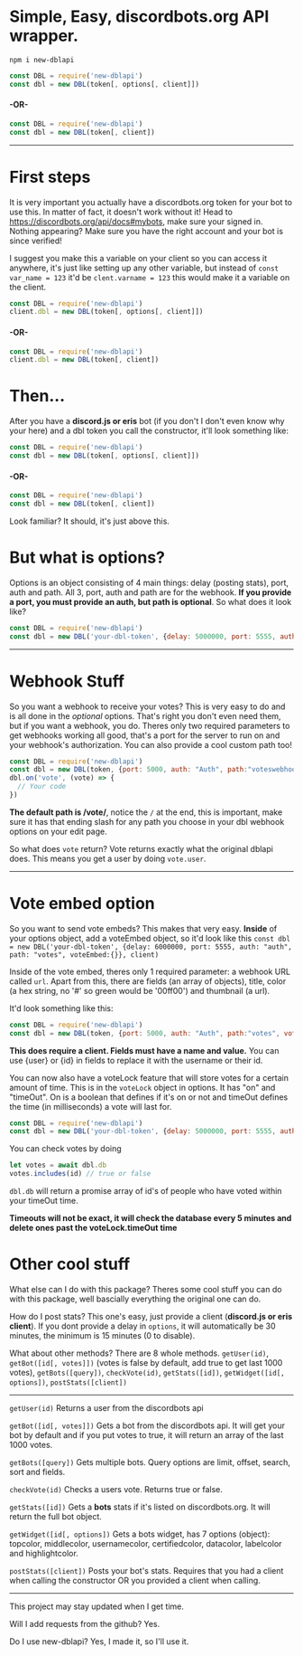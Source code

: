 # Simple, Easy, discordbots.org API wrapper.
```
npm i new-dblapi
```

```javascript
const DBL = require('new-dblapi')
const dbl = new DBL(token[, options[, client]])
```
#### -OR-
```javascript
const DBL = require('new-dblapi')
const dbl = new DBL(token[, client])
```
***
# First steps
It is very important you actually have a discordbots.org token for your bot to use this. In matter of fact, it doesn't work without it! Head to https://discordbots.org/api/docs#mybots, make sure your signed in.
Nothing appearing? Make sure you have the right account and your bot is since verified!

I suggest you make this a variable on your client so you can access it anywhere, it's just like setting up any other variable, but instead of `const var_name = 123` it'd be `clent.varname = 123` this would make it a variable on the client.
```javascript
const DBL = require('new-dblapi')
client.dbl = new DBL(token[, options[, client]])
```
#### -OR-
```javascript
const DBL = require('new-dblapi')
client.dbl = new DBL(token[, client])
```
# Then... 
After you have a **discord.js or eris** bot (if you don't I don't even know why your here) and a dbl token you call the constructor, it'll look something like:
```javascript
const DBL = require('new-dblapi')
const dbl = new DBL(token[, options[, client]])
```
#### -OR-
```javascript
const DBL = require('new-dblapi')
const dbl = new DBL(token[, client])
```
Look familiar? It should, it's just above this.

# But what is options?
Options is an object consisting of 4 main things: delay (posting stats), port, auth and path. All 3, port, auth and path are for the webhook. **If you provide a port, you must provide an auth, but path is optional**. So what does it look like?
```javascript
const DBL = require('new-dblapi')
const dbl = new DBL('your-dbl-token', {delay: 5000000, port: 5555, auth: "Auth", path: "dblhook"}, client)
```
***
# Webhook Stuff
So you want a webhook to receive your votes? This is very easy to do and is all done in the *optional* options. That's right you don't even need them, but if you want a webhook, you do. Theres only two required parameters to get webhooks working all good, that's a port for the server to run on and your webhook's authorization.
You can also provide a cool custom path too!
```javascript
const DBL = require('new-dblapi')
const dbl = new DBL(token, {port: 5000, auth: "Auth", path:"voteswebhook"})
dbl.on('vote', (vote) => {
  // Your code
})
```
**The default path is /vote/**, notice the `/` at the end, this is important, make sure it has that ending slash for any path you choose in your dbl webhook options on your edit page.

So what does `vote` return? Vote returns exactly what the original dblapi does. This means you get a user by doing `vote.user`.
***
# Vote embed option
So you want to send vote embeds? This makes that very easy. **Inside** of your options object, add a voteEmbed object, so it'd look like this `const dbl = new DBL('your-dbl-token', {delay: 6000000, port: 5555, auth: "auth", path: "votes", voteEmbed:{}}, client)` 

Inside of the vote embed, theres only 1 required parameter: a webhook URL called `url`. Apart from this, there are fields (an array of objects), title, color (a hex string, no '#' so green would be '00ff00') and thumbnail (a url).

It'd look something like this:
```javascript
const DBL = require('new-dblapi')
const dbl = new DBL(token, {port: 5000, auth: "Auth", path:"votes", voteEmbed:{url:"webhook url",fields:[{name:"name", value:"value"}],color:"00ff00"}}, client)
```
**This does require a client. Fields must have a name and value.** You can use {user} or {id} in fields to replace it with the username or their id.

You can now also have a voteLock feature that will store votes for a certain amount of time. This is in the `voteLock` object in options. It has "on" and "timeOut". On is a boolean that defines if it's on or not and timeOut defines the time (in milliseconds) a vote will last for.
```javascript
const DBL = require('new-dblapi')
const dbl = new DBL('your-dbl-token', {delay: 5000000, port: 5555, auth: "Auth", path: "dblhook", voteLock:{on:true,timeOut:50000}}, client)
```
You can check votes by doing 
```javascript
let votes = await dbl.db
votes.includes(id) // true or false
```
`dbl.db` will return a promise array of id's of people who have voted within your timeOut time.

**Timeouts will not be exact, it will check the database every 5 minutes and delete ones past the voteLock.timeOut time**

# Other cool stuff
What else can I do with this package? Theres some cool stuff you can do with this package, well bascially everything the original one can do.

How do I post stats? This one's easy, just provide a client (**discord.js or eris client**). If you dont provide a delay in `options`, it will automatically be 30 minutes, the minimum is 15 minutes (0 to disable).

What about other methods? There are 8 whole methods. `getUser(id)`, `getBot([id[, votes]])` (votes is false by default, add true to get last 1000 votes), `getBots([query])`, `checkVote(id)`, `getStats([id])`, `getWidget([id[, options])`, `postStats([client])`

***
`getUser(id)` Returns a user from the discordbots api

`getBot([id[, votes]])` Gets a bot from the discordbots api. It will get your bot by default and if you put votes to true, it will return an array of the last 1000 votes.

`getBots([query])` Gets multiple bots. Query options are limit, offset, search, sort and fields.

`checkVote(id)` Checks a users vote. Returns true or false.

`getStats([id])` Gets a **bots** stats if it's listed on discordbots.org. It will return the full bot object.

`getWidget([id[, options])` Gets a bots widget, has 7 options (object): topcolor, middlecolor, usernamecolor, certifiedcolor, datacolor, labelcolor and highlightcolor.

`postStats([client])` Posts your bot's stats. Requires that you had a client when calling the constructor OR you provided a client when calling. 

***
This project may stay updated when I get time.

Will I add requests from the github? Yes.

Do I use new-dblapi? Yes, I made it, so I'll use it.